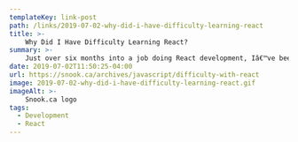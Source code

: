 ```yaml
---
templateKey: link-post
path: /links/2019-07-02-why-did-i-have-difficulty-learning-react
title: >-
    Why Did I Have Difficulty Learning React?
summary: >-
    Just over six months into a job doing React development, Iâ€™ve been trying to figure out why it has taken me so long to feel comfortable with it. (Comfortable feels a bit too ambitious of a word. Maybe competent? 
date: 2019-07-02T11:50:25-04:00
url: https://snook.ca/archives/javascript/difficulty-with-react
image: 2019-07-02-why-did-i-have-difficulty-learning-react.gif
imageAlt: >-
    Snook.ca logo
tags:
  - Development
  - React
---
```

